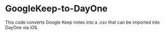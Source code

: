# GoogleKeep-to-DayOne
This code converts Google Keep notes into a .csv that can be imported into DayOne via iOS.
